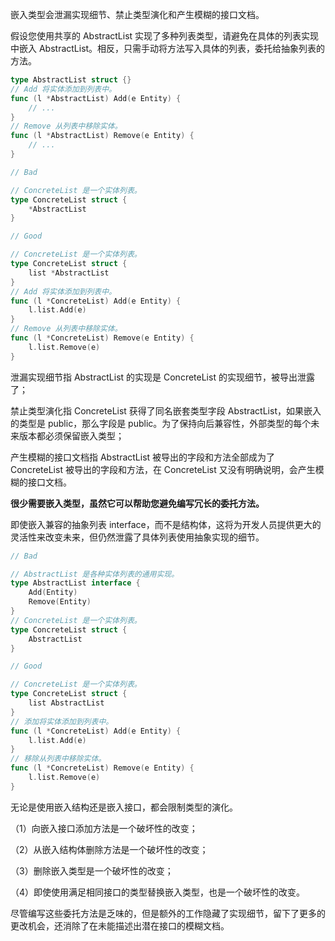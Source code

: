 嵌入类型会泄漏实现细节、禁止类型演化和产生模糊的接口文档。

假设您使用共享的 AbstractList 实现了多种列表类型，请避免在具体的列表实现中嵌入 AbstractList。相反，只需手动将方法写入具体的列表，委托给抽象列表的方法。
```go
type AbstractList struct {}
// Add 将实体添加到列表中。
func (l *AbstractList) Add(e Entity) {
	// ...
}
// Remove 从列表中移除实体。
func (l *AbstractList) Remove(e Entity) {
    // ...
}

// Bad

// ConcreteList 是一个实体列表。
type ConcreteList struct {
    *AbstractList
}

// Good

// ConcreteList 是一个实体列表。
type ConcreteList struct {
    list *AbstractList
}
// Add 将实体添加到列表中。
func (l *ConcreteList) Add(e Entity) {
    l.list.Add(e)
}
// Remove 从列表中移除实体。
func (l *ConcreteList) Remove(e Entity) {
    l.list.Remove(e)
}
```
泄漏实现细节指 AbstractList 的实现是 ConcreteList 的实现细节，被导出泄露了；

禁止类型演化指 ConcreteList 获得了同名嵌套类型字段 AbstractList，如果嵌入的类型是 public，那么字段是 public。为了保持向后兼容性，外部类型的每个未来版本都必须保留嵌入类型；

产生模糊的接口文档指 AbstractList 被导出的字段和方法全部成为了 ConcreteList 被导出的字段和方法，在 ConcreteList 又没有明确说明，会产生模糊的接口文档。

**很少需要嵌入类型，虽然它可以帮助您避免编写冗长的委托方法。**

即使嵌入兼容的抽象列表 interface，而不是结构体，这将为开发人员提供更大的灵活性来改变未来，但仍然泄露了具体列表使用抽象实现的细节。
```go
// Bad

// AbstractList 是各种实体列表的通用实现。
type AbstractList interface {
    Add(Entity)
    Remove(Entity)
}
// ConcreteList 是一个实体列表。
type ConcreteList struct {
    AbstractList
}

// Good

// ConcreteList 是一个实体列表。
type ConcreteList struct {
    list AbstractList
}
// 添加将实体添加到列表中。
func (l *ConcreteList) Add(e Entity) {
    l.list.Add(e)
}
// 移除从列表中移除实体。
func (l *ConcreteList) Remove(e Entity) {
    l.list.Remove(e)
}
```
无论是使用嵌入结构还是嵌入接口，都会限制类型的演化。

（1）向嵌入接口添加方法是一个破坏性的改变；

（2）从嵌入结构体删除方法是一个破坏性的改变；

（3）删除嵌入类型是一个破坏性的改变；

（4）即使使用满足相同接口的类型替换嵌入类型，也是一个破坏性的改变。

尽管编写这些委托方法是乏味的，但是额外的工作隐藏了实现细节，留下了更多的更改机会，还消除了在未能描述出潜在接口的模糊文档。